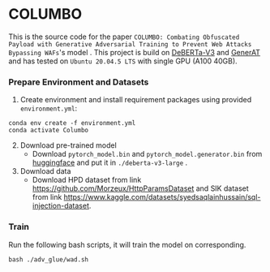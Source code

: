 # COLUMBO

This is the source code for the paper `COLUMBO: Combating Obfuscated Payload with Generative Adversarial Training to Prevent Web Attacks Bypassing WAFs`'s model . This project is build on [DeBERTa-V3](https://github.com/microsoft/DeBERTa) and [GenerAT](https://github.com/Opdoop/GenerAT)  and has tested on `Ubuntu 20.04.5 LTS` with single GPU (A100 40GB).

### Prepare Environment and Datasets

1. Create environment and install requirement packages using provided `environment.yml`:

```
conda env create -f environment.yml
conda activate Columbo
```

2. Download pre-trained model
   * Download `pytorch_model.bin` and `pytorch_model.generator.bin` from [huggingface](https://huggingface.co/microsoft/deberta-v3-large/tree/main) and put it in `./deberta-v3-large` . 
3. Download data
   * Download HPD dataset from link https://github.com/Morzeux/HttpParamsDataset and SIK dataset from link https://www.kaggle.com/datasets/syedsaqlainhussain/sql-injection-dataset.

### Train

Run the following bash scripts, it will train the model on corresponding.

```
bash ./adv_glue/wad.sh
```

